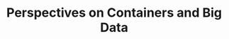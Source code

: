 ---
# Accomplishments widget.
widget: "howto"  # Widget name:  common, howto perspective, reading, cd-with-jenkins-and-docker  etc
headless: true  # This file represents a page section.
active: true  # Activate this widget? true/false
weight: 1 # Order that this section will appear.
title: "Perspectives on Containers and Big Data"
subtitle: ""

# Date format
date_format: "Jan 2006"

# Accomplishments.
#   Add/remove as many `[[item]]` blocks below as you like.
#   `title`, `organization` and `date_start` are the required parameters.
#   Leave other parameters empty if not required.
#   Begin/end multi-line descriptions with 3 quotes `"""`.
item:
smallItem: 
 - title: "Are Docker and Containers The Future of Big Data in Healthcare?"
   summary: "hitconsultant.net"
   linkText: ""
   linkUrl: "http://hitconsultant.net/2017/04/26/docker-and-containers-big-data-in-healthcare/"
   openNewWindow: 
   image: "https://res.cloudinary.com/agile-seo/image/fetch/w_62,dpr_1.0,d_blank_am8gzx.png/https%3A%2F%2Flogo.clearbit.com%2Fhitconsultant.net%3Fsize%3D250" 
 - title: "Kubernetes for Big Data Workloads"
   summary: "abhishek-tiwari.com"
   linkText: ""
   linkUrl: "https://abhishek-tiwari.com/kubernetes-for-big-data-workloads"
   openNewWindow: 
   image: "https://res.cloudinary.com/agile-seo/image/fetch/w_62,dpr_1.0,d_blank_am8gzx.png/https%3A%2F%2Flogo.clearbit.com%2Fabhishek-tiwari.com%3Fsize%3D250"    
 - title: "End-to-End Machine Learning Using Containerization"
   summary: "mapr.com"
   linkText: ""
   linkUrl: "https://mapr.com/blog/end-to-end-machine-learning-using-containerization/"
   openNewWindow: 
   image: "https://res.cloudinary.com/agile-seo/image/fetch/w_62,dpr_1.0,d_blank_am8gzx.png/https%3A%2F%2Flogo.clearbit.com%2Fmapr.com%3Fsize%3D250"  
 - title: "Containerization for Big Data and Machine Learning"
   summary: "bluedata.com"
   linkText: ""
   linkUrl: "https://www.bluedata.com/blog/2018/06/containerization-for-big-data-and-machine-learning/"
   openNewWindow: 
   image: "https://res.cloudinary.com/agile-seo/image/fetch/w_62,dpr_1.0,d_blank_am8gzx.png/https%3A%2F%2Flogo.clearbit.com%2Fbluedata.com%3Fsize%3D250"  
 - title: "Leveraging Containers Within the Big Data Space"
   summary: "dbta.com"
   linkText: ""
   linkUrl: "http://www.dbta.com/BigDataQuarterly/Articles/Leveraging-Containers-Within-the-Big-Data-Space-117450.aspx"
   openNewWindow: 
   image: "https://res.cloudinary.com/agile-seo/image/fetch/w_62,dpr_1.0,d_blank_am8gzx.png/https%3A%2F%2Flogo.clearbit.com%2Fdbta.com%3Fsize%3D250"  
 - title: "Persistence Pays off for Software Containers in Big Data"
   summary: "searchdatamanagement.techtarget.com"
   linkText: ""
   linkUrl: "http://searchdatamanagement.techtarget.com/news/450416897/Persistence-pays-off-for-software-containers-in-big-data"
   openNewWindow: 
   image: "https://res.cloudinary.com/agile-seo/image/fetch/w_62,dpr_1.0,d_blank_am8gzx.png/https%3A%2F%2Flogo.clearbit.com%2Fsearchdatamanagement.techtarget.com%3Fsize%3D250"  
 - title: "How Microservices Are Transforming Big Data Analytics"
   summary: "containerjournal.com"
   linkText: ""
   linkUrl: "https://containerjournal.com/2017/05/22/microservices-big-data-analytics/"
   openNewWindow: 
   image: "https://res.cloudinary.com/agile-seo/image/fetch/w_62,dpr_1.0,d_blank_am8gzx.png/https%3A%2F%2Flogo.clearbit.com%2Fcontainerjournal.com%3Fsize%3D250"  
 - title: "Containers for Big Data: How MapR Expands Containers Use to Access Data Directly"
   summary: "youtube.com"
   linkText: ""
   linkUrl: "https://www.youtube.com/watch?v=UbOCIe0iqro"
   openNewWindow: 
   image: "https://res.cloudinary.com/agile-seo/image/fetch/w_62,dpr_1.0,d_blank_am8gzx.png/https%3A%2F%2Flogo.clearbit.com%2Fyoutube.com%3Fsize%3D250"  
---